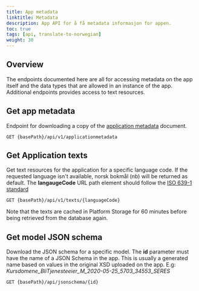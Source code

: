 ```yaml
---
title: App metadata
linktitle: Metadata
description: App API for å få metadata informasjon for appen.
toc: true
tags: [api, translate-to-norwegian]
weight: 30
---
```


## Overview

The endpoints documented here are all for accessing metadata on the app itself and the data types that are allowed in an instance of the app. Additional endpoints provides access to text resources.

## Get app metadata

Endpoint for downloading a copy of the [application metadata](/nb/api/models/app-metadata/) document.

```http
GET {basePath}/api/v1/applicationmetadata
```

## Get Application texts

Get text resources for the application for a specific language code. If the requested language isn't available, norsk bokmål (nb) will be returned as default. 
The **langaugeCode** URL path element should follow the [ISO 639-1 standard](https://en.wikipedia.org/wiki/List_of_ISO_639-1_codes)

```http
GET {basePath}/api/v1/texts/{languageCode}
```

Note that the texts are cached in Platform Storage for 60 minutes before being retrieved from the database again.

## Get model JSON schema

Download the JSON schema for a specific model. The **id** parameter must have the name of a JSON Schema in the app. This is usually a generated name based on values in the original XSD uploaded on the app. E.g: *Kursdomene_BliTjenesteeier_M_2020-05-25_5703_34553_SERES*

```http
GET {basePath}/api/jsonschema/{id}
```

